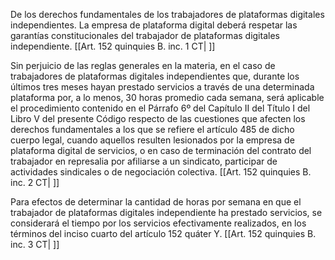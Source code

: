 De los derechos fundamentales de los trabajadores de plataformas digitales independientes. La empresa de plataforma digital deberá respetar las garantías constitucionales del trabajador de plataformas digitales independiente. [[Art. 152 quinquies B. inc. 1 CT| ]]

Sin perjuicio de las reglas generales en la materia, en el caso de trabajadores de plataformas digitales independientes que, durante los últimos tres meses hayan prestado servicios a través de una determinada plataforma por, a lo menos, 30 horas promedio cada semana, será aplicable el procedimiento contenido en el Párrafo 6º del Capítulo II del Título I del Libro V del presente Código respecto de las cuestiones que afecten los derechos fundamentales a los que se refiere el artículo 485 de dicho cuerpo legal, cuando aquellos resulten lesionados por la empresa de plataforma digital de servicios, o en caso de terminación del contrato del trabajador en represalia por afiliarse a un sindicato, participar de actividades sindicales o de negociación colectiva. [[Art. 152 quinquies B. inc. 2 CT| ]]

Para efectos de determinar la cantidad de horas por semana en que el trabajador de plataformas digitales independiente ha prestado servicios, se considerará el tiempo por los servicios efectivamente realizados, en los términos del inciso cuarto del artículo 152 quáter Y. [[Art. 152 quinquies B. inc. 3 CT| ]]